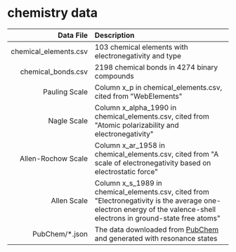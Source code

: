 # chemistry data

| Data File | Description |
| ------------: | :---------- |
| chemical_elements.csv | 103 chemical elements with electronegativity and type |
| chemical_bonds.csv | 2198 chemical bonds in 4274 binary compounds |
| Pauling Scale | Column x_p in chemical_elements.csv, cited from "WebElements" |
| Nagle Scale | Column x_alpha_1990 in chemical_elements.csv, cited from "Atomic polarizability and electronegativity" |
| Allen-Rochow Scale | Column x_ar_1958 in chemical_elements.csv, cited from "A scale of electronegativity based on electrostatic force" |
| Allen Scale | Column x_s_1989 in chemical_elements.csv, cited from "Electronegativity is the average one-electron energy of the valence-shell electrons in ground-state free atoms" |
| PubChem/*.json | The data downloaded from [PubChem](https://pubchem.ncbi.nlm.nih.gov/) and generated with resonance states |